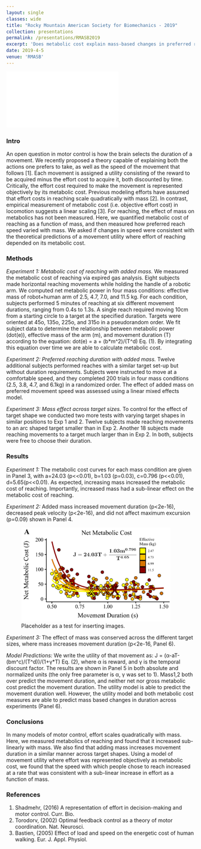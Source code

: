 ```yaml
---
layout: single
classes: wide
title: "Rocky Mountain American Society for Biomechanics - 2019"
collection: presentations
permalink: /presentations/RMASB2019
excerpt: 'Does metabolic cost explain mass-based changes in preferred reaching speed?'
date: 2019-4-5
venue: 'RMASB'
---
```

<embed src="/posters/RMASB2019_v3_black_orange.pdf" type="application/pdf"/>


### Intro

An open question in motor control is how the brain selects the duration of a movement. We recently proposed a theory capable of explaining both the actions one prefers to take, as well as the speed of the movement that follows [1]. Each movement is assigned a utility consisting of the reward to be acquired minus the effort cost to acquire it, both discounted by time. Critically, the effort cost required to make the movement is represented objectively by its metabolic cost. Previous modeling efforts have assumed that effort costs in reaching scale quadratically with mass [2]. In contrast, empirical measurement of metabolic cost (i.e. objective effort cost) in locomotion suggests a linear scaling [3]. For reaching, the effect of mass on metabolics has not been measured. Here, we quantified metabolic cost of reaching as a function of mass, and then measured how preferred reach speed varied with mass. We asked if changes in speed were consistent with the theoretical predictions of a movement utility where effort of reaching depended on its metabolic cost.

### Methods
*Experiment 1: Metabolic cost of reaching with added mass.* We measured the metabolic cost of reaching via expired gas analysis. Eight subjects made horizontal reaching movements while holding the handle of a robotic arm. We computed net metabolic power in four mass conditions: effective mass of robot+human arm of 2.5, 4.7, 7.0, and 11.5 kg. For each condition, subjects performed 5 minutes of reaching at six different movement durations, ranging from 0.4s to 1.3s. A single reach required moving 10cm from a starting circle to a target at the specified duration. Targets were oriented at 45o, 135o, 225o, and 315o in a pseudorandom order. We fit subject data to determine the relationship between metabolic power (dot(e)), effective mass of the arm (m), and movement duration (T) according to the equation: dot(e) = a + (b\*m^2)/(T^d) Eq. (1). By integrating this equation over time we are able to calculate metabolic cost.

*Experiment 2: Preferred reaching duration with added mass.* Twelve additional subjects performed reaches with a similar target set-up but without duration requirements. Subjects were instructed to move at a comfortable speed, and they completed 200 trials in four mass conditions (2.5, 3.8, 4.7, and 6.1kg) in a randomized order. The effect of added mass on preferred movement speed was assessed using a linear mixed effects model. 

*Experiment 3: Mass effect across target sizes.* To control for the effect of target shape we conducted two more tests with varying target shapes in similar positions to Exp 1 and 2. Twelve subjects made reaching movements to an arc shaped target smaller than in Exp 2. Another 18 subjects made reaching movements to a target much larger than in Exp 2. In both, subjects were free to choose their duration.

### Results

*Experiment 1:* The metabolic cost curves for each mass condition are given in Panel 3, with a=24.03 (p<<0.01), b=1.03 (p=0.03), c=0.796 (p<<0.01), d=5.65(p<<0.01). As expected, increasing mass increased the metabolic cost of reaching. Importantly, increased mass had a sub-linear effect on the metabolic cost of reaching. 

*Experiment 2:* Added mass increased movement duration (p<2e-16), decreased peak velocity (p<2e-16), and did not affect maximum excursion (p=0.09) shown in Panel 4.

<!-- [image-center](/images/RMASB2019/metpoweronly.png){: .align-center} -->
<figure class ="align-center" style = 'width: 400px'>
    <a href="/images/RMASB2019/metpoweronly.png"><img src="/images/RMASB2019/metpoweronly.png"></a>
    <figcaption>Placeholder as a test for inserting images.</figcaption>
</figure>


*Experiment 3:* The effect of mass was conserved across the different target sizes, where mass increases movement duration (p<2e-16, Panel 6). 

*Model Predictions:* We write the utility of that movement as: J = (α-aT-(bm^c)/(T^d))/(1+γ\*T) Eq. (2), where α is reward, and γ is the temporal discount factor.  The results are shown in Panel 5 in both absolute and normalized units (the only free parameter is α, γ was set to 1). Mass1,2 both over predict the movement duration, and neither net nor gross metabolic cost predict the movement duration. The utility model is able to predict the movement duration well. However, the utility model and both metabolic cost measures are able to predict mass based changes in duration across experiments (Panel 6).

### Conclusions
In many models of motor control, effort scales quadratically with mass. Here, we measured metabolics of reaching and found that it increased sub-linearly with mass. We also find that adding mass increases movement duration in a similar manner across target shapes. Using a model of movement utility where effort was represented objectively as metabolic cost, we found that the speed with which people chose to reach increased at a rate that was consistent with a sub-linear increase in effort as a function of mass.

### References
1.	Shadmehr, (2016) A representation of effort in decision-making and motor control. Curr. Bio.
2.	Torodorv, (2002) Optimal feedback control as a theory of motor coordination. Nat. Neurosci.
3.	Bastien, (2005) Effect of load and speed on the energetic cost of human walking. Eur. J. Appl. Physiol. 


<!-- 
This paper is about the number 1. The number 2 is left for future work.
<embed src="https://github.com/GBruening/GBruening.github.io/raw/master/images/arm_model/Full2.pdf" type="application/pdf" />

[Download paper here](http://academicpages.github.io/files/paper1.pdf)

Recommended citation: Your Name, You. (2009). "Paper Title Number 1." <i>Journal 1</i>. 1(1). -->